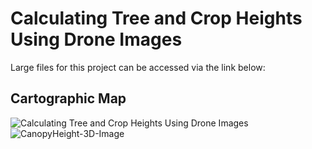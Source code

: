 # Calculating Tree and Crop Heights Using Drone Images
Large files for this project can be accessed via the link below:

## Cartographic Map
![Calculating Tree and Crop Heights Using Drone Images](https://github.com/user-attachments/assets/6af04770-6276-421d-bd79-7692892895de)
![CanopyHeight-3D-Image](https://github.com/user-attachments/assets/be4d57fe-a1fc-4dc4-9d77-240d77328836)

